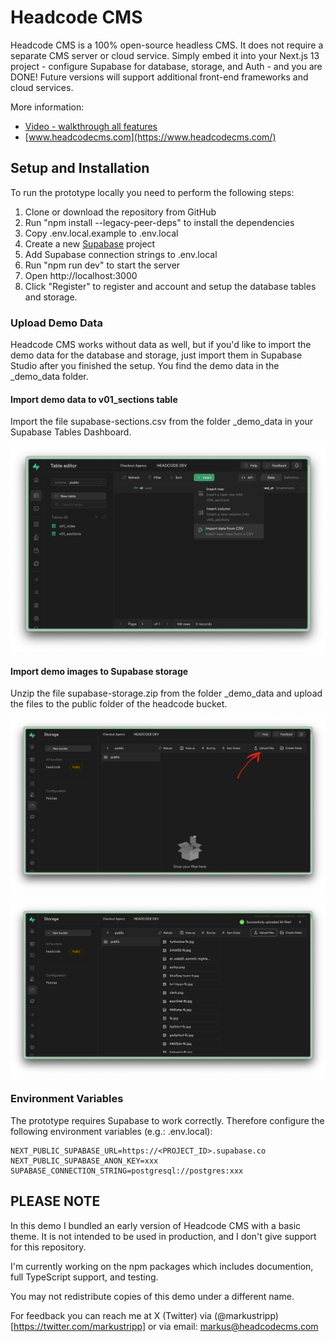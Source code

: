 # Headcode CMS

Headcode CMS is a 100% open-source headless CMS. It does not require a separate CMS server or cloud service. Simply embed it into your Next.js 13 project - configure Supabase for database, storage, and Auth - and you are DONE! Future versions will support additional front-end frameworks and cloud services.

More information:
- [Video - walkthrough all features](https://youtu.be/kGzsYRvDjn8?si=qIgt-UeUqEno5HZZ)
- [www.headcodecms.com](https://www.headcodecms.com/)

## Setup and Installation

To run the prototype locally you need to perform the following steps:

1. Clone or download the repository from GitHub
2. Run "npm install --legacy-peer-deps" to install the dependencies
3. Copy .env.local.example to .env.local
4. Create a new [Supabase](https://supabase.com) project
5. Add Supabase connection strings to .env.local
6. Run "npm run dev" to start the server
7. Open http://localhost:3000 
8. Click "Register" to register and account and setup the database tables and storage.

### Upload Demo Data

Headcode CMS works without data as well, but if you'd like to import the demo data for the database and storage, just import them in Supabase Studio after you finished the setup. You find the demo data in the _demo_data folder.

#### Import demo data to v01_sections table

Import the file supabase-sections.csv from the folder _demo_data in your Supabase Tables Dashboard.

![Import Demo Data](/_demo_data/supabase-data.png?raw=true "Import Demo Data")

#### Import demo images to Supabase storage

Unzip the file supabase-storage.zip from the folder _demo_data and upload the files to the public folder of the headcode bucket.

![Upload Demo Images](/_demo_data/supabase-storage-step-1.png?raw=true "Upload Demo Images")

![Upload Demo Images](/_demo_data/supabase-storage-step-2.png?raw=true "Upload Demo Images")

### Environment Variables

The prototype requires Supabase to work correctly. Therefore configure the following environment variables (e.g.: .env.local):

    NEXT_PUBLIC_SUPABASE_URL=https://<PROJECT_ID>.supabase.co
    NEXT_PUBLIC_SUPABASE_ANON_KEY=xxx
    SUPABASE_CONNECTION_STRING=postgresql://postgres:xxx

## PLEASE NOTE

In this demo I bundled an early version of Headcode CMS with a basic theme. It is not intended to be used in production, and I don't give support for this repository.

I'm currently working on the npm packages which includes documention, full TypeScript support, and testing.

You may not redistribute copies of this demo under a different name.

For feedback you can reach me at X (Twitter) via (@markustripp)[https://twitter.com/markustripp] or via email: markus@headcodecms.com
